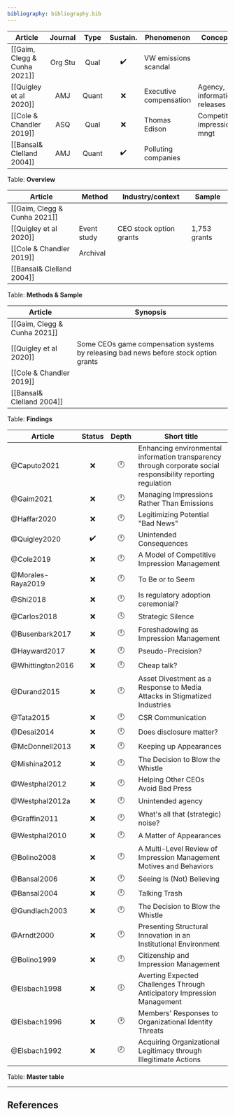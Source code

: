 ```yaml
---
bibliography: bibliography.bib
---
```


Article                             |Journal| Type | Sustain.          | Phenomenon         | Concepts
------------------                  | :-:   | :-:  | :-:               | ----------         | ---------------------------
[[Gaim, Clegg & Cunha 2021]]        |Org Stu| Qual | :heavy_check_mark:|VW emissions scandal|
[[Quigley et al 2020]]              | AMJ   | Quant| :x:               |Executive compensation|Agency, information releases
[[Cole & Chandler 2019]]            | ASQ   | Qual | :x:               | Thomas Edison      | Competitive impression mngt
[[Bansal& Clelland 2004]]           | AMJ   | Quant| :heavy_check_mark:| Polluting companies|
Table: **Overview**

Article                             | Method                | Industry/context          | Sample
------                              | ----                  | -----                     | ------
[[Gaim, Clegg & Cunha 2021]]        | 
[[Quigley et al 2020]]              | Event study           | CEO stock option grants   | 1,753 grants
[[Cole & Chandler 2019]]            | Archival              | 
[[Bansal& Clelland 2004]]           |
Table: **Methods & Sample**

Article                         | Synopsis
----                            | ----------------
[[Gaim, Clegg & Cunha 2021]]    |
[[Quigley et al 2020]]          | Some CEOs game compensation systems by releasing bad news before stock option grants
[[Cole & Chandler 2019]]        |
[[Bansal& Clelland 2004]]       |
Table: **Findings**

Article             | Status           | Depth   | Short title
---------           | :-:              | :-:     | ---------------
@Caputo2021         | :x:              |:clock12:| Enhancing environmental information transparency through corporate social responsibility reporting regulation
@Gaim2021           | :x:              |:clock12:| Managing Impressions Rather Than Emissions
@Haffar2020         | :x:              |:clock12:| Legitimizing Potential "Bad News"
@Quigley2020        |:heavy_check_mark:|:clock12:| Unintended Consequences
@Cole2019           | :x:              |:clock12:| A Model of Competitive Impression Management
@Morales-Raya2019   | :x:              |:clock12:| To Be or to Seem
@Shi2018            | :x:              |:clock12:| Is regulatory adoption ceremonial?
@Carlos2018         | :x:              |:clock4: | Strategic Silence
@Busenbark2017      | :x:              |:clock12:| Foreshadowing as Impression Management
@Hayward2017        | :x:              |:clock12:| Pseudo-Precision?
@Whittington2016    | :x:              |:clock12:| Cheap talk?
@Durand2015         | :x:              |:clock12:| Asset Divestment as a Response to Media Attacks in Stigmatized Industries
@Tata2015           | :x:              |:clock12:| CSR Communication
@Desai2014          | :x:              |:clock12:| Does disclosure matter?
@McDonnell2013      | :x:              |:clock12:| Keeping up Appearances
@Mishina2012        | :x:              |:clock12:| The Decision to Blow the Whistle
@Westphal2012       | :x:              |:clock12:| Helping Other CEOs Avoid Bad Press
@Westphal2012a      | :x:              |:clock12:| Unintended agency
@Graffin2011        | :x:              |:clock12:| What's all that (strategic) noise?
@Westphal2010       | :x:              |:clock12:| A Matter of Appearances
@Bolino2008         | :x:              |:clock12:| A Multi-Level Review of Impression Management Motives and Behaviors
@Bansal2006         | :x:              |:clock12:| Seeing Is (Not) Believing
@Bansal2004         | :x:              |:clock12:| Talking Trash
@Gundlach2003       | :x:              |:clock12:| The Decision to Blow the Whistle
@Arndt2000          | :x:              |:clock12:| Presenting Structural Innovation in an Institutional Environment
@Bolino1999         | :x:              |:clock12:| Citizenship and Impression Management
@Elsbach1998        | :x:              |:clock6: | Averting Expected Challenges Through Anticipatory Impression Management
@Elsbach1996        | :x:              |:clock2: | Members' Responses to Organizational Identity Threats
@Elsbach1992        | :x:              |:clock8: | Acquiring Organizational Legitimacy through Illegitimate Actions
Table: **Master table**

---

## References